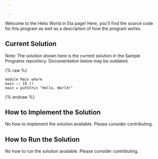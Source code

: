```yaml
---

---
```


Welcome to the Hello World in Eta page! Here, you'll find the source code for this program as well as a description of how the program works.

## Current Solution

Note: The solution shown here is the current solution in the Sample Programs repository. Documentation below may be outdated.

{% raw %}

```Eta
module Main where
main :: IO ()
main = putStrLn "Hello, World!"

```

{% endraw %}

## How to Implement the Solution

No how to implement the solution available. Please consider contributing.

## How to Run the Solution

No how to run the solution available. Please consider contributing.